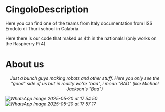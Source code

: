 # CingoloDescription
Here you can find one of the teams from Italy documentation from IISS Erodoto di Thurii school in Calabria.

Here there is our code that maked us 4th in the nationals! (only works on the Raspberry Pi 4)


# About us
<p align="center"><i>
Just a bunch guys making robots and other stuff. Here you only see the "good" side of us but in reality we're "bad", i mean "BAD" (like Michael Jackson's "Bad")

![WhatsApp Image 2025-05-20 at 17 54 50](https://github.com/user-attachments/assets/1a1b74e9-acec-4aac-8398-9093389ee710)
![WhatsApp Image 2025-05-20 at 17 57 17](https://github.com/user-attachments/assets/d4571786-0821-490d-a4dc-ab4ad19ea3ab)

